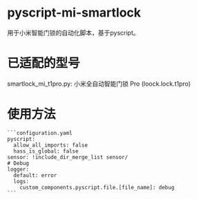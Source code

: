 # pyscript-mi-smartlock
用于小米智能门锁的自动化脚本，基于pyscript。

# 已适配的型号
smartlock_mi_t1pro.py: 小米全自动智能门锁 Pro (loock.lock.t1pro)

# 使用方法
    ```configuration.yaml
    pyscript:
      allow_all_imports: false
      hass_is_global: false
    sensor: !include_dir_merge_list sensor/
	# Debug
	logger:
      default: error
      logs:
        custom_components.pyscript.file.[file_name]: debug
    ```